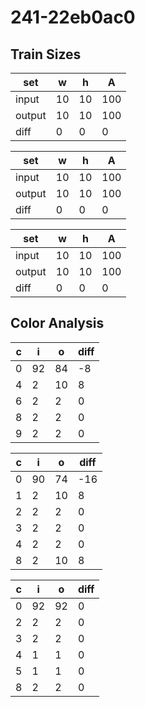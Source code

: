 # 241-22eb0ac0
## Train Sizes

|set|w|h|A|
|---|---|---|---|
|input|10|10|100|
|output|10|10|100|
|diff|0|0|0|


|set|w|h|A|
|---|---|---|---|
|input|10|10|100|
|output|10|10|100|
|diff|0|0|0|


|set|w|h|A|
|---|---|---|---|
|input|10|10|100|
|output|10|10|100|
|diff|0|0|0|


## Color Analysis

|c|i|o|diff|
|---|---|---|---|
|0|92|84|-8|
|4|2|10|8|
|6|2|2|0|
|8|2|2|0|
|9|2|2|0|


|c|i|o|diff|
|---|---|---|---|
|0|90|74|-16|
|1|2|10|8|
|2|2|2|0|
|3|2|2|0|
|4|2|2|0|
|8|2|10|8|


|c|i|o|diff|
|---|---|---|---|
|0|92|92|0|
|2|2|2|0|
|3|2|2|0|
|4|1|1|0|
|5|1|1|0|
|8|2|2|0|

